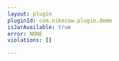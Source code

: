 ```yaml
---
layout: plugin
pluginId: com.nikecow.plugin.demo
isJarAvailable: true
error: NONE
violations: []

---
```

